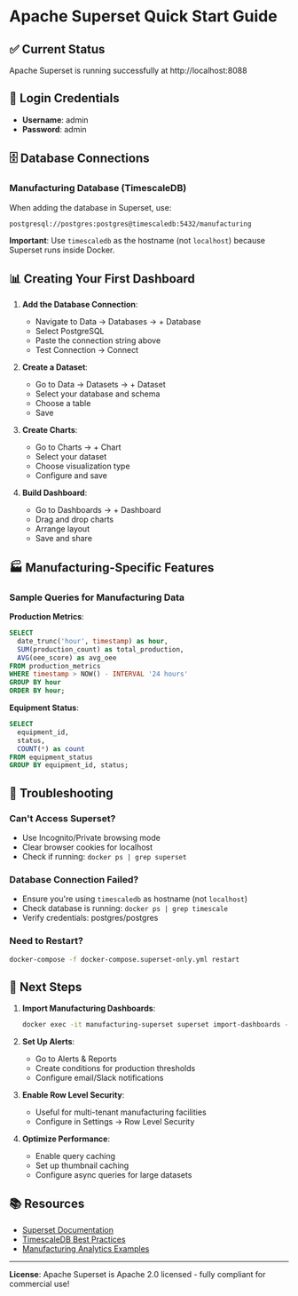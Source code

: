 # Apache Superset Quick Start Guide

## ✅ Current Status
Apache Superset is running successfully at http://localhost:8088

## 🔐 Login Credentials
- **Username**: admin
- **Password**: admin

## 🗄️ Database Connections

### Manufacturing Database (TimescaleDB)
When adding the database in Superset, use:
```
postgresql://postgres:postgres@timescaledb:5432/manufacturing
```

**Important**: Use `timescaledb` as the hostname (not `localhost`) because Superset runs inside Docker.

## 📊 Creating Your First Dashboard

1. **Add the Database Connection**:
   - Navigate to Data → Databases → + Database
   - Select PostgreSQL
   - Paste the connection string above
   - Test Connection → Connect

2. **Create a Dataset**:
   - Go to Data → Datasets → + Dataset
   - Select your database and schema
   - Choose a table
   - Save

3. **Create Charts**:
   - Go to Charts → + Chart
   - Select your dataset
   - Choose visualization type
   - Configure and save

4. **Build Dashboard**:
   - Go to Dashboards → + Dashboard
   - Drag and drop charts
   - Arrange layout
   - Save and share

## 🏭 Manufacturing-Specific Features

### Sample Queries for Manufacturing Data

**Production Metrics**:
```sql
SELECT 
  date_trunc('hour', timestamp) as hour,
  SUM(production_count) as total_production,
  AVG(oee_score) as avg_oee
FROM production_metrics
WHERE timestamp > NOW() - INTERVAL '24 hours'
GROUP BY hour
ORDER BY hour;
```

**Equipment Status**:
```sql
SELECT 
  equipment_id,
  status,
  COUNT(*) as count
FROM equipment_status
GROUP BY equipment_id, status;
```

## 🔧 Troubleshooting

### Can't Access Superset?
- Use Incognito/Private browsing mode
- Clear browser cookies for localhost
- Check if running: `docker ps | grep superset`

### Database Connection Failed?
- Ensure you're using `timescaledb` as hostname (not `localhost`)
- Check database is running: `docker ps | grep timescale`
- Verify credentials: postgres/postgres

### Need to Restart?
```bash
docker-compose -f docker-compose.superset-only.yml restart
```

## 🚀 Next Steps

1. **Import Manufacturing Dashboards**:
   ```bash
   docker exec -it manufacturing-superset superset import-dashboards -p /app/superset_home/dashboards/manufacturing-overview.json
   ```

2. **Set Up Alerts**:
   - Go to Alerts & Reports
   - Create conditions for production thresholds
   - Configure email/Slack notifications

3. **Enable Row Level Security**:
   - Useful for multi-tenant manufacturing facilities
   - Configure in Settings → Row Level Security

4. **Optimize Performance**:
   - Enable query caching
   - Set up thumbnail caching
   - Configure async queries for large datasets

## 📚 Resources

- [Superset Documentation](https://superset.apache.org/docs/intro)
- [TimescaleDB Best Practices](https://docs.timescale.com/timescaledb/latest/)
- [Manufacturing Analytics Examples](https://superset.apache.org/docs/miscellaneous/gallery)

---

**License**: Apache Superset is Apache 2.0 licensed - fully compliant for commercial use!
